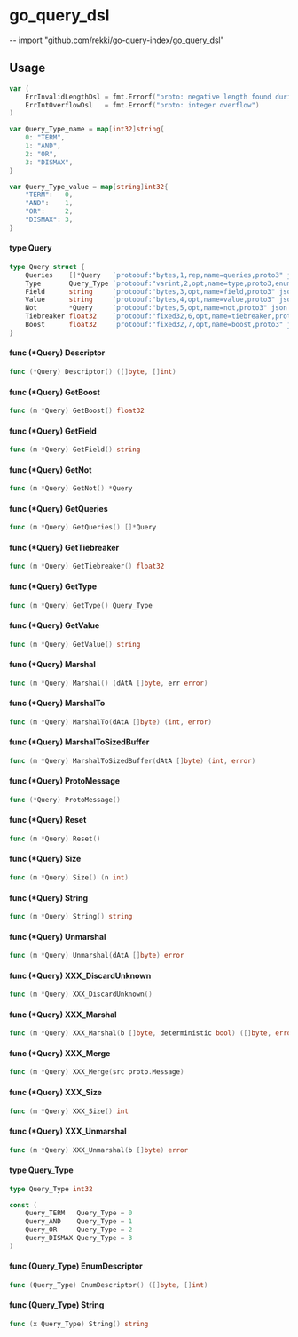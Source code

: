 # go_query_dsl

--
import "github.com/rekki/go-query-index/go_query_dsl"

## Usage

```go
var (
	ErrInvalidLengthDsl = fmt.Errorf("proto: negative length found during unmarshaling")
	ErrIntOverflowDsl   = fmt.Errorf("proto: integer overflow")
)
```

```go
var Query_Type_name = map[int32]string{
	0: "TERM",
	1: "AND",
	2: "OR",
	3: "DISMAX",
}
```

```go
var Query_Type_value = map[string]int32{
	"TERM":   0,
	"AND":    1,
	"OR":     2,
	"DISMAX": 3,
}
```

#### type Query

```go
type Query struct {
	Queries    []*Query   `protobuf:"bytes,1,rep,name=queries,proto3" json:"queries,omitempty"`
	Type       Query_Type `protobuf:"varint,2,opt,name=type,proto3,enum=go.query.dsl.Query_Type" json:"type,omitempty"`
	Field      string     `protobuf:"bytes,3,opt,name=field,proto3" json:"field,omitempty"`
	Value      string     `protobuf:"bytes,4,opt,name=value,proto3" json:"value,omitempty"`
	Not        *Query     `protobuf:"bytes,5,opt,name=not,proto3" json:"not,omitempty"`
	Tiebreaker float32    `protobuf:"fixed32,6,opt,name=tiebreaker,proto3" json:"tiebreaker,omitempty"`
	Boost      float32    `protobuf:"fixed32,7,opt,name=boost,proto3" json:"boost,omitempty"`
}
```

#### func (\*Query) Descriptor

```go
func (*Query) Descriptor() ([]byte, []int)
```

#### func (\*Query) GetBoost

```go
func (m *Query) GetBoost() float32
```

#### func (\*Query) GetField

```go
func (m *Query) GetField() string
```

#### func (\*Query) GetNot

```go
func (m *Query) GetNot() *Query
```

#### func (\*Query) GetQueries

```go
func (m *Query) GetQueries() []*Query
```

#### func (\*Query) GetTiebreaker

```go
func (m *Query) GetTiebreaker() float32
```

#### func (\*Query) GetType

```go
func (m *Query) GetType() Query_Type
```

#### func (\*Query) GetValue

```go
func (m *Query) GetValue() string
```

#### func (\*Query) Marshal

```go
func (m *Query) Marshal() (dAtA []byte, err error)
```

#### func (\*Query) MarshalTo

```go
func (m *Query) MarshalTo(dAtA []byte) (int, error)
```

#### func (\*Query) MarshalToSizedBuffer

```go
func (m *Query) MarshalToSizedBuffer(dAtA []byte) (int, error)
```

#### func (\*Query) ProtoMessage

```go
func (*Query) ProtoMessage()
```

#### func (\*Query) Reset

```go
func (m *Query) Reset()
```

#### func (\*Query) Size

```go
func (m *Query) Size() (n int)
```

#### func (\*Query) String

```go
func (m *Query) String() string
```

#### func (\*Query) Unmarshal

```go
func (m *Query) Unmarshal(dAtA []byte) error
```

#### func (\*Query) XXX_DiscardUnknown

```go
func (m *Query) XXX_DiscardUnknown()
```

#### func (\*Query) XXX_Marshal

```go
func (m *Query) XXX_Marshal(b []byte, deterministic bool) ([]byte, error)
```

#### func (\*Query) XXX_Merge

```go
func (m *Query) XXX_Merge(src proto.Message)
```

#### func (\*Query) XXX_Size

```go
func (m *Query) XXX_Size() int
```

#### func (\*Query) XXX_Unmarshal

```go
func (m *Query) XXX_Unmarshal(b []byte) error
```

#### type Query_Type

```go
type Query_Type int32
```

```go
const (
	Query_TERM   Query_Type = 0
	Query_AND    Query_Type = 1
	Query_OR     Query_Type = 2
	Query_DISMAX Query_Type = 3
)
```

#### func (Query_Type) EnumDescriptor

```go
func (Query_Type) EnumDescriptor() ([]byte, []int)
```

#### func (Query_Type) String

```go
func (x Query_Type) String() string
```

